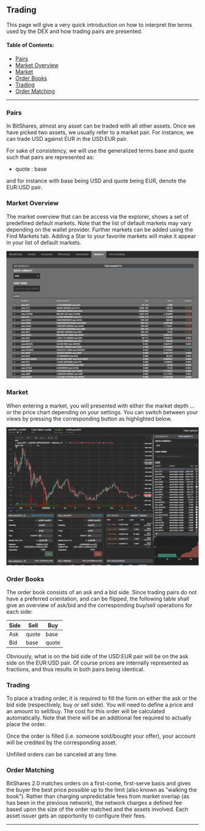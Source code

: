 ## Trading

This page will give a very quick introduction on how to interpret the terms used by the DEX and how trading pairs are presented.

#### Table of Contents:
- [Pairs](../bts_holder_guide/assets/dex-trading.md#pairs)
- [Market Overview](../bts_holder_guide/assets/dex-trading.md#market-overview)
- [Market](../bts_holder_guide/assets/dex-trading.md#market)
- [Order Books](../bts_holder_guide/assets/dex-trading.md#order-books)
- [Trading](../bts_holder_guide/assets/dex-trading.md#trading)
- [Order Matching](../bts_holder_guide/assets/dex-trading.md#order-matching)

***

### Pairs

In BitShares, almost any asset can be traded with all other assets. Once we have picked two assets, we usually refer to a market pair. For instance, we can trade USD against EUR in the USD:EUR pair.

For sake of consistency, we will use the generalized terms base and quote such that pairs are represented as:

- quote : base

and for instance with base being USD and quote being EUR, denote the EUR:USD pair.

### Market Overview

The market overview that can be access via the explorer, shows a set of predefined default markets. Note that the list of default markets may vary depending on the wallet provider. Further markets can be added using the Find Markets tab. Adding a Star to your favorite markets will make it appear in your list of default markets.

		
<p align="center">
  <img src="/bbf/images/Holders/trade-market-overview.png" width="600" title="market overview">
</p>
				

### Market

When entering a market, you will presented with either the market depth
… or the price chart depending on your settings.
You can switch between your views by pressing the corresponding button as highlighted below.
		
<p align="center">
  <img src="/bbf/images/Holders/trade-market-overview2.png" width="650" title="market ">
</p>		

### Order Books

The order book consists of an ask and a bid side. Since trading pairs do not have a preferred orientation, and can be flipped, the following table shall give an overview of ask/bid and the corresponding buy/sell operations for each side:

|Side  | Sell  | Buy   |
|---|---|---|
| Ask  | quote | base  |
| Bid  | base  | quote |

Obviously, what is on the bid side of the USD:EUR pair will be on the ask side on the EUR:USD pair. Of course prices are internally represented as fractions, and thus results in both pairs being identical.

### Trading

To place a trading order, it is required to fill the form on either the ask or the bid side (respectively, buy or sell side). You will need to define a price and an amount to sell/buy. The cost for this order will be calculated automatically. Note that there will be an additional fee required to actually place the order.

Once the order is filled (i.e. someone sold/bought your offer), your account will be credited by the corresponding asset.

Unfilled orders can be canceled at any time.

### Order Matching

BitShares 2.0 matches orders on a first-come, first-serve basis and gives the buyer the best price possible up to the limit (also known as “walking the book”). Rather than charging unpredictable fees from market overlap (as has been in the previous network), the network charges a defined fee based upon the size of the order matched and the assets involved. Each asset issuer gets an opportunity to configure their fees.

***
